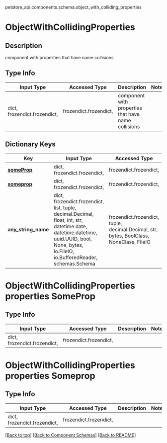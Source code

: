 petstore_api.components.schema.object_with_colliding_properties
# ObjectWithCollidingProperties

## Description
component with properties that have name collisions

## Type Info
Input Type | Accessed Type | Description | Notes
------------ | ------------- | ------------- | -------------
dict, frozendict.frozendict,  | frozendict.frozendict,  | component with properties that have name collisions |

## Dictionary Keys
Key | Input Type | Accessed Type | Description | Notes
------------ | ------------- | ------------- | ------------- | -------------
[**someProp**](#objectwithcollidingproperties-properties-someprop) | dict, frozendict.frozendict,  | frozendict.frozendict,   | [optional]
[**someprop**](#objectwithcollidingproperties-properties-someprop-1) | dict, frozendict.frozendict,  | frozendict.frozendict,   | [optional]
**any_string_name** | dict, frozendict.frozendict, list, tuple, decimal.Decimal, float, int, str, datetime.date, datetime.datetime, uuid.UUID, bool, None, bytes, io.FileIO, io.BufferedReader, schemas.Schema | frozendict.frozendict, tuple, decimal.Decimal, str, bytes, BoolClass, NoneClass, FileIO | any string name can be used but the value must be the correct type | [optional]

# ObjectWithCollidingProperties properties SomeProp

## Type Info
Input Type | Accessed Type | Description | Notes
------------ | ------------- | ------------- | -------------
dict, frozendict.frozendict,  | frozendict.frozendict,  |  |

# ObjectWithCollidingProperties properties Someprop

## Type Info
Input Type | Accessed Type | Description | Notes
------------ | ------------- | ------------- | -------------
dict, frozendict.frozendict,  | frozendict.frozendict,  |  |

[[Back to top]](#top) [[Back to Component Schemas]](../../../README.md#Component-Schemas) [[Back to README]](../../../README.md)
